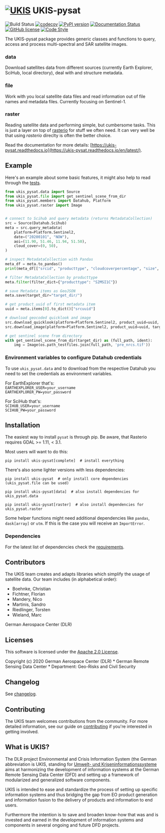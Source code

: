 [![UKIS](https://raw.githubusercontent.com/dlr-eoc/ukis-pysat/master/docs/ukis-logo.png)](https://www.dlr.de/eoc/en/desktopdefault.aspx/tabid-5413/10560_read-21914/) UKIS-pysat
==============

![Build Status](https://github.com/dlr-eoc/ukis-pysat/workflows/build/badge.svg)
[![codecov](https://codecov.io/gh/dlr-eoc/ukis-pysat/branch/master/graph/badge.svg)](https://codecov.io/gh/dlr-eoc/ukis-pysat)
[![PyPI version](https://img.shields.io/pypi/v/ukis-pysat)](https://pypi.python.org/pypi/ukis-pysat/)
[![Documentation Status](https://readthedocs.org/projects/ukis-pysat/badge/?version=latest)](https://ukis-pysat.readthedocs.io/en/latest/?badge=latest)
[![GitHub license](https://img.shields.io/badge/License-Apache%202.0-blue.svg)](LICENSE)
[![Code Style](https://img.shields.io/badge/code%20style-black-000000.svg)](https://black.readthedocs.io/en/stable/)


The UKIS-pysat package provides generic classes and functions to query, access and process multi-spectral and SAR satellite images.

### data
Download satellites data from different sources (currently Earth Explorer, SciHub, local directory), deal with and structure metadata.


### file
Work with you local satellite data files and read information out of file names and metadata files. Currently focusing on Sentinel-1.


### raster
Reading satellite data and performing simple, but cumbersome tasks. This is just a layer on top of [rasterio](https://github.com/mapbox/rasterio) for stuff we often need. It can very well be that using *rasterio* direclty is often the better choice.


Read the documentation for more details: [https://ukis-pysat.readthedocs.io](https://ukis-pysat.readthedocs.io/en/latest/).

## Example
Here's an example about some basic features, it might also help to read through the [tests](https://github.com/dlr-eoc/ukis-pysat/blob/master/tests).

````python
from ukis_pysat.data import Source
from ukis_pysat.file import get_sentinel_scene_from_dir
from ukis_pysat.members import Datahub, Platform
from ukis_pysat.raster import Image


# connect to Scihub and query metadata (returns MetadataCollection)
src = Source(Datahub.Scihub)
meta = src.query_metadata(
    platform=Platform.Sentinel2,
    date=("20200101", "NOW"),
    aoi=(11.90, 51.46, 11.94, 51.50),
    cloud_cover=(0, 50),
)

# inspect MetadataCollection with Pandas
meta_df = meta.to_pandas()
print(meta_df[["srcid", "producttype", "cloudcoverpercentage", "size", "srcuuid"]])

# filter MetadataCollection by producttype
meta.filter(filter_dict={"producttype": "S2MSI1C"})

# save Metadata items as GeoJSON
meta.save(target_dir="target_dir/")

# get product_uuid of first metadata item
uuid = meta.items[0].to_dict()["srcuuid"]

# download geocoded quicklook and image
src.download_quicklook(platform=Platform.Sentinel2, product_uuid=uuid, target_dir="target_dir/")
src.download_image(platform=Platform.Sentinel2, product_uuid=uuid, target_dir="target_dir/")

# get sentinel scene from directory
with get_sentinel_scene_from_dir(target_dir) as (full_path, ident):
    img = Image(os.path_testfiles.join(full_path, 'pre_nrcs.tif'))
````

### Environment variables to configure Datahub credentials
To use ``ukis_pysat.data`` and to download from the respective Datahub you need to set the credentials as environment variables.

For EarthExplorer that's: \
``EARTHEXPLORER_USER=your_username`` \
``EARTHEXPLORER_PW=your_password``

For SciHub that's: \
``SCIHUB_USER=your_username`` \
``SCIHUB_PW=your_password``

## Installation
The easiest way to install `pysat` is through pip. Be aware, that Rasterio requires GDAL >= 1.11, < 3.1.

Most users will want to do this:
```shell
pip install ukis-pysat[complete]  # install everything
```

There's also some lighter versions with less dependencies:

```shell
pip install ukis-pysat  # only install core dependencies (ukis_pysat.file can be used)

pip install ukis-pysat[data]  # also install dependencies for ukis_pysat.data

pip install ukis-pysat[raster]  # also install dependencies for ukis_pysat.raster
```

Some helper functions might need additional dependencies like `pandas`, `dask[array]` or `utm`. If this is the case you will receive an `ImportError`.


### Dependencies
For the latest list of dependencies check the [requirements](https://github.com/dlr-eoc/ukis-pysat/blob/master/requirements.txt).


## Contributors
The UKIS team creates and adapts libraries which simplify the usage of satellite data. Our team includes (in alphabetical order):
* Boehnke, Christian
* Fichtner, Florian
* Mandery, Nico
* Martinis, Sandro
* Riedlinger, Torsten
* Wieland, Marc

German Aerospace Center (DLR)

## Licenses
This software is licensed under the [Apache 2.0 License](https://github.com/dlr-eoc/ukis-pysat/blob/master/LICENSE).

Copyright (c) 2020 German Aerospace Center (DLR) * German Remote Sensing Data Center * Department: Geo-Risks and Civil Security

## Changelog
See [changelog](https://github.com/dlr-eoc/ukis-pysat/blob/master/CHANGELOG.rst).

## Contributing
The UKIS team welcomes contributions from the community.
For more detailed information, see our guide on [contributing](https://github.com/dlr-eoc/ukis-pysat/blob/master/CONTRIBUTING.md) if you're interested in getting involved.

## What is UKIS?
The DLR project Environmental and Crisis Information System (the German abbreviation is UKIS, standing for [Umwelt- und Kriseninformationssysteme](https://www.dlr.de/eoc/en/desktopdefault.aspx/tabid-5413/10560_read-21914/) aims at harmonizing the development of information systems at the German Remote Sensing Data Center (DFD) and setting up a framework of modularized and generalized software components.

UKIS is intended to ease and standardize the process of setting up specific information systems and thus bridging the gap from EO product generation and information fusion to the delivery of products and information to end users.

Furthermore the intention is to save and broaden know-how that was and is invested and earned in the development of information systems and components in several ongoing and future DFD projects.

